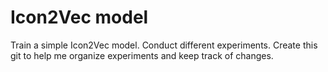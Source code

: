 # Icon2Vec model

Train a simple Icon2Vec model. 
Conduct different experiments. 
Create this git to help me organize experiments and keep track of changes. 

